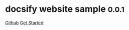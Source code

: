 # docsify website sample <small>0.0.1</small>

<a href="https://github.com/lexmin0412/docsify-website-sample">Github</a>
<a href="#README">Get Started</a>
